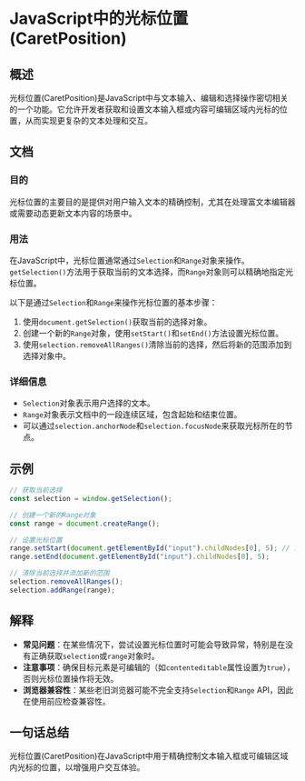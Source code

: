 <!--
Meta Description: # JavaScript中的光标位置(CaretPosition) ## 概述 光标位置(CaretPosition)是JavaScript中与文本输入、编辑和选择操作密切相关的一个功能。它允许开发者获取和设置文本输入框或内容可编辑区域内光标的位置，从而实现更复杂的文本处理和交互。 ## 文档 ##...
Meta Keywords: selection, range, document, caretposition, getselection
-->

# JavaScript中的光标位置(CaretPosition)

## 概述
光标位置(CaretPosition)是JavaScript中与文本输入、编辑和选择操作密切相关的一个功能。它允许开发者获取和设置文本输入框或内容可编辑区域内光标的位置，从而实现更复杂的文本处理和交互。

## 文档
### 目的
光标位置的主要目的是提供对用户输入文本的精确控制，尤其在处理富文本编辑器或需要动态更新文本内容的场景中。

### 用法
在JavaScript中，光标位置通常通过`Selection`和`Range`对象来操作。`getSelection()`方法用于获取当前的文本选择，而`Range`对象则可以精确地指定光标位置。

以下是通过`Selection`和`Range`来操作光标位置的基本步骤：
1. 使用`document.getSelection()`获取当前的选择对象。
2. 创建一个新的`Range`对象，使用`setStart()`和`setEnd()`方法设置光标位置。
3. 使用`selection.removeAllRanges()`清除当前的选择，然后将新的范围添加到选择对象中。

### 详细信息
- `Selection`对象表示用户选择的文本。
- `Range`对象表示文档中的一段连续区域，包含起始和结束位置。
- 可以通过`selection.anchorNode`和`selection.focusNode`来获取光标所在的节点。

## 示例
```javascript
// 获取当前选择
const selection = window.getSelection();

// 创建一个新的Range对象
const range = document.createRange();

// 设置光标位置
range.setStart(document.getElementById("input").childNodes[0], 5); // 设置光标在第一个子节点的第5个字符处
range.setEnd(document.getElementById("input").childNodes[0], 5);

// 清除当前选择并添加新的范围
selection.removeAllRanges();
selection.addRange(range);
```

## 解释
- **常见问题**：在某些情况下，尝试设置光标位置时可能会导致异常，特别是在没有正确获取`selection`或`range`对象时。
- **注意事项**：确保目标元素是可编辑的（如`contenteditable`属性设置为`true`），否则光标位置操作将无效。
- **浏览器兼容性**：某些老旧浏览器可能不完全支持`Selection`和`Range` API，因此在使用前应检查兼容性。

## 一句话总结
光标位置(CaretPosition)在JavaScript中用于精确控制文本输入框或可编辑区域内光标的位置，以增强用户交互体验。